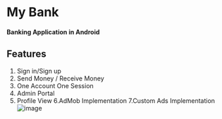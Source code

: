 # My Bank
#### Banking Application in Android
## Features
1. Sign in/Sign up
2. Send Money / Receive Money
3. One Account One Session
4. Admin Portal
5. Profile View
6.AdMob Implementation
7.Custom Ads Implementation
![image](https://drive.google.com/uc?export=view&id=1BqZzZa2sowZ1nSUJCq06oscvrd6HiL2G)

